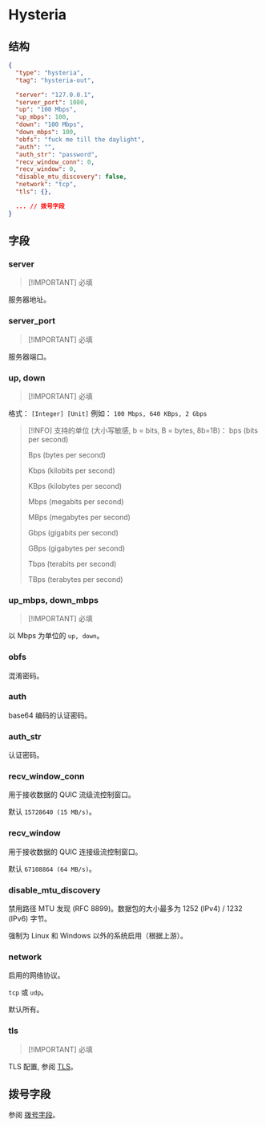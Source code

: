 # Hysteria

## 结构

```json
{
  "type": "hysteria",
  "tag": "hysteria-out",

  "server": "127.0.0.1",
  "server_port": 1080,
  "up": "100 Mbps",
  "up_mbps": 100,
  "down": "100 Mbps",
  "down_mbps": 100,
  "obfs": "fuck me till the daylight",
  "auth": "",
  "auth_str": "password",
  "recv_window_conn": 0,
  "recv_window": 0,
  "disable_mtu_discovery": false,
  "network": "tcp",
  "tls": {},

  ... // 拨号字段
}
```

## 字段

### server

> [!IMPORTANT] 必填

服务器地址。

### server_port

> [!IMPORTANT] 必填

服务器端口。

### up, down

> [!IMPORTANT] 必填

格式： `[Integer] [Unit]` 例如： `100 Mbps, 640 KBps, 2 Gbps`

> [!INFO] 支持的单位 (大小写敏感, b = bits, B = bytes, 8b=1B)：
> bps (bits per second)
>
> Bps (bytes per second)
>
> Kbps (kilobits per second)
>
> KBps (kilobytes per second)
>
> Mbps (megabits per second)
>
> MBps (megabytes per second)
>
> Gbps (gigabits per second)
>
> GBps (gigabytes per second)
>
> Tbps (terabits per second)
>
> TBps (terabytes per second)

### up_mbps, down_mbps

> [!IMPORTANT] 必填

以 Mbps 为单位的 `up, down`。

### obfs

混淆密码。

### auth

base64 编码的认证密码。

### auth_str

认证密码。

### recv_window_conn

用于接收数据的 QUIC 流级流控制窗口。

默认 `15728640 (15 MB/s)`。

### recv_window

用于接收数据的 QUIC 连接级流控制窗口。

默认 `67108864 (64 MB/s)`。

### disable_mtu_discovery

禁用路径 MTU 发现 (RFC 8899)。数据包的大小最多为 1252 (IPv4) / 1232 (IPv6) 字节。

强制为 Linux 和 Windows 以外的系统启用（根据上游）。

### network

启用的网络协议。

`tcp` 或 `udp`。

默认所有。

### tls

> [!IMPORTANT] 必填

TLS 配置, 参阅 [TLS](../shared/tls#结构)。

## 拨号字段

参阅 [拨号字段](../shared/dial)。
